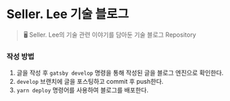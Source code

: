 # Seller. Lee 기술 블로그

> 🖥 Seller. Lee의 기술 관련 이야기를 담아둔 기술 블로그 Repository

### 작성 방법

1. 글을 작성 후 `gatsby develop` 명령을 통해 작성된 글을 블로그 엔진으로 확인한다.
2. `develop` 브랜치에 글을 포스팅하고 commit 후 push한다.
3. `yarn deploy` 명령어를 사용하여 블로그를 배포한다.